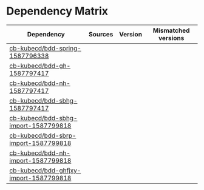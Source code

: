 # Dependency Matrix

Dependency | Sources | Version | Mismatched versions
---------- | ------- | ------- | -------------------
[cb-kubecd/bdd-spring-1587796338](https://github.com/cb-kubecd/bdd-spring-1587796338.git) |  | []() | 
[cb-kubecd/bdd-gh-1587797417](https://github.com/cb-kubecd/bdd-gh-1587797417.git) |  | []() | 
[cb-kubecd/bdd-nh-1587797417](https://github.com/cb-kubecd/bdd-nh-1587797417.git) |  | []() | 
[cb-kubecd/bdd-sbhg-1587797417](https://github.com/cb-kubecd/bdd-sbhg-1587797417.git) |  | []() | 
[cb-kubecd/bdd-sbhg-import-1587799818](https://github.com/cb-kubecd/bdd-sbhg-import-1587799818.git) |  | []() | 
[cb-kubecd/bdd-sbrp-import-1587799818](https://github.com/cb-kubecd/bdd-sbrp-import-1587799818.git) |  | []() | 
[cb-kubecd/bdd-nh-import-1587799818](https://github.com/cb-kubecd/bdd-nh-import-1587799818.git) |  | []() | 
[cb-kubecd/bdd-ghfjxy-import-1587799818](https://github.com/cb-kubecd/bdd-ghfjxy-import-1587799818.git) |  | []() | 

